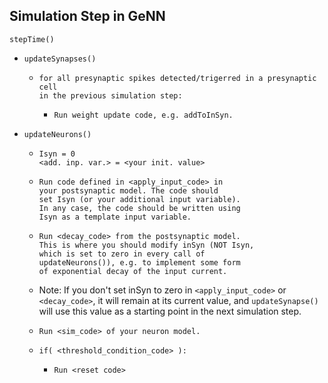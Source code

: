 ## Simulation Step in GeNN

    stepTime()

-     updateSynapses()

	+     for all presynaptic spikes detected/trigerred in a presynaptic cell
		  in the previous simulation step:

		*     Run weight update code, e.g. addToInSyn.

-     updateNeurons()

	+     Isyn = 0
          <add. inp. var.> = <your init. value>
	+     Run code defined in <apply_input_code> in
          your postsynaptic model. The code should
          set Isyn (or your additional input variable).
          In any case, the code should be written using
          Isyn as a template input variable.
	+     Run <decay_code> from the postsynaptic model.
          This is where you should modify inSyn (NOT Isyn,
          which is set to zero in every call of
          updateNeurons()), e.g. to implement some form
          of exponential decay of the input current.
	+ Note: If you don't set inSyn to zero in `<apply_input_code>` or `<decay_code>`,
       it will remain at its current value, and `updateSynapse()` will use this value as a
       starting point in the next simulation step.
	+     Run <sim_code> of your neuron model.
	+     if( <threshold_condition_code> ):
		*     Run <reset code>